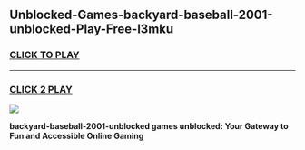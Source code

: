 
## Unblocked-Games-backyard-baseball-2001-unblocked-Play-Free-l3mku
<h3>
<a href="https://premium76.site?title=backyard-baseball-2001-unblocked&ref=10A">CLICK TO PLAY</a></h3>
<hr>

<h3>
<a href="https://premium76.site?title=backyard-baseball-2001-unblocked&ref=10A">CLICK 2 PLAY</a>
  
</h3>

<a href="https://premium76.site?title=backyard-baseball-2001-unblocked&ref=10A"><img src="https://clearcache.store/games.png"></a>


**backyard-baseball-2001-unblocked games unblocked: Your Gateway to Fun and Accessible Online Gaming**
